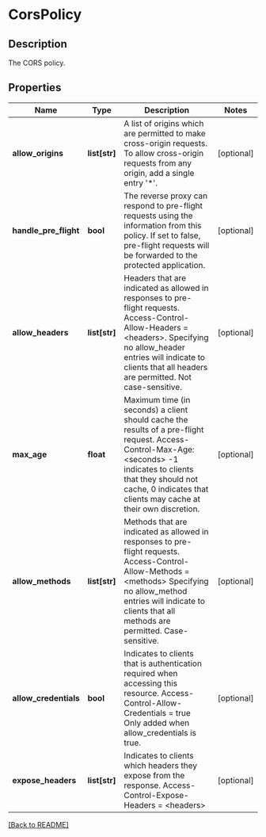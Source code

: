 # CorsPolicy

## Description

The CORS policy.


## Properties

Name | Type | Description | Notes
------------ | ------------- | ------------- | -------------
**allow_origins** | **list[str]** | A list of origins which are permitted to make cross-origin  requests. To allow cross-origin requests from any origin,  add a single entry &#39;*&#39;.  | [optional] 
**handle_pre_flight** | **bool** | The reverse proxy can respond to pre-flight requests using  the information from this policy. If set to false,  pre-flight requests will be forwarded to the protected  application.  | [optional] 
**allow_headers** | **list[str]** | Headers that are indicated as allowed in responses to  pre-flight requests.  Access-Control-Allow-Headers &#x3D;  &lt;headers&gt;. Specifying no allow_header entries will  indicate to clients that all headers are permitted.   Not case-sensitive.  | [optional] 
**max_age** | **float** | Maximum time (in seconds) a client should cache the  results of a pre-flight request.   Access-Control-Max-Age: &lt;seconds&gt;  -1 indicates to clients that they should not cache,  0 indicates that clients may cache at their own discretion.  | [optional] 
**allow_methods** | **list[str]** | Methods that are indicated as allowed in responses to  pre-flight requests.   Access-Control-Allow-Methods &#x3D; &lt;methods&gt;  Specifying no allow_method entries will indicate to  clients that all methods are permitted.   Case-sensitive.  | [optional] 
**allow_credentials** | **bool** | Indicates to clients that is authentication required when  accessing this resource.   Access-Control-Allow-Credentials &#x3D; true  Only added when allow_credentials is true.  | [optional] 
**expose_headers** | **list[str]** | Indicates to clients which headers they expose from the  response.   Access-Control-Expose-Headers &#x3D; &lt;headers&gt;  | [optional] 

[[Back to README]](../README.md)




